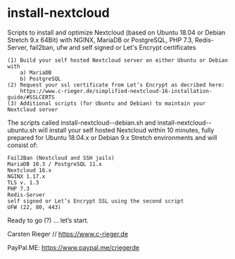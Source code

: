 # install-nextcloud
Scripts to install and optimize Nextcloud (based on Ubuntu 18.04 or Debian Stretch 9.x 64Bit) with NGINX, MariaDB or PostgreSQL, PHP 7.3, Redis-Server, fail2ban, ufw and self signed or Let's Encrypt certificates

    (1) Build your self hosted Nextcloud server on either Ubuntu or Debian with
        a) MariaDB
        b) PostgreSQL
    (2) Request your ssl certificate from Let’s Encrypt as decribed here:
        https://www.c-rieger.de/simplified-nextcloud-16-installation-guide/#SSLCERTS
    (3) Additional scripts (for Ubuntu and Debian) to maintain your Nextcloud server

The scripts called install-nextcloud-<database>-debian.sh and install-nextcloud-<database>-ubuntu.sh will install your self hosted Nextcloud within 10 minutes, fully prepared for Ubuntu 18.04.x or Debian 9.x Stretch environments and will consist of:

    Fail2Ban (Nextcloud and SSH jails)
    MariaDB 10.3 / PostgreSQL 11.x
    Nextcloud 16.x
    NGINX 1.17.x
    TLS v. 1.3
    PHP 7.3
    Redis-Server
    self signed or Let’s Encrypt SSL using the second script
    UFW (22, 80, 443)

Ready to go (?) … let’s start.

Carsten Rieger // https://www.c-rieger.de

PayPal.ME: https://www.paypal.me/criegerde
